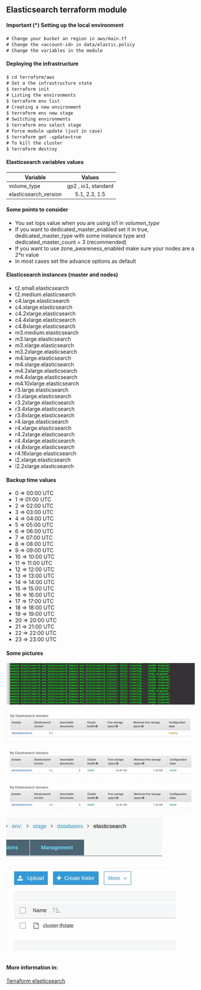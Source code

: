 ## Elasticsearch terraform module

#### Important (*) Setting up the local environment

```
# Change your bucket an region in aws/main.tf
# Change the <account-id> in data/elastic.policy
# Change the variables in the module
```

#### Deploying the infrastructure

```
$ cd terraform/aws
# Set a the infrastructure state
$ terraform init
# Listing the environments
$ terraform env list
# Creating a new environment
$ terraform env new stage
# Switching environments
$ terraform env select stage
# Force module update (just in case)
$ terraform get -update=true
# To kill the cluster
$ terraform destroy
```

#### Elasticsearch variables values

| Variable         | Values                        |
| ---------------- |:-----------------------------:|
| volume_type      | gp2 , io1, standard|
| elasticsearch_version | 5.1, 2.3, 1.5|

#### Some points to consider

* You set iops value when you are using io1 in *volumen_type*
* If you want to dedicated_master_enabled set it in true, dedicated_master_type with some instance type and dedicated_master_count = 3 (recommended)
* If you want to use zone_awareness_enabled make sure your nodes are a 2*n value
* In most cases set the advance options as default

#### Elasticsearch instances (master and nodes)

* t2.small.elasticsearch
* t2.medium.elasticsearch
* c4.large.elasticsearch
* c4.xlarge.elasticsearch
* c4.2xlarge.elasticsearch
* c4.4xlarge.elasticsearch
* c4.8xlarge.elasticsearch
* m3.medium.elasticsearch
* m3.large.elasticsearch
* m3.xlarge.elasticsearch
* m3.2xlarge.elasticsearch
* m4.large.elasticsearch
* m4.xlarge.elasticsearch
* m4.2xlarge.elasticsearch
* m4.4xlarge.elasticsearch
* m4.10xlarge.elasticsearch
* r3.large.elasticsearch
* r3.xlarge.elasticsearch
* r3.2xlarge.elasticsearch
* r3.4xlarge.elasticsearch
* r3.8xlarge.elasticsearch
* r4.large.elasticsearch
* r4.xlarge.elasticsearch
* r4.2xlarge.elasticsearch
* r4.4xlarge.elasticsearch
* r4.8xlarge.elasticsearch
* r4.16xlarge.elasticsearch
* i2.xlarge.elasticsearch
* i2.2xlarge.elasticsearch

#### Backup time values

* 0  => 00:00 UTC
* 1  => 01:00 UTC
* 2  => 02:00 UTC
* 3  => 03:00 UTC
* 4  => 04:00 UTC
* 5  => 05:00 UTC
* 6  => 06:00 UTC
* 7  => 07:00 UTC
* 8  => 08:00 UTC
* 9  => 09:00 UTC
* 10 => 10:00 UTC
* 11 => 11:00 UTC
* 12 => 12:00 UTC
* 13 => 13:00 UTC
* 14 => 14:00 UTC
* 15 => 15:00 UTC
* 16 => 16:00 UTC
* 17 => 17:00 UTC
* 18 => 18:00 UTC
* 19 => 19:00 UTC
* 20 => 20:00 UTC
* 21 => 21:00 UTC
* 22 => 22:00 UTC
* 23 => 23:00 UTC

#### Some pictures

![terraform-running](pictures/terraform-running.jpeg?raw=true "terraform apply")

![creating-cluster](pictures/creating-cluster.jpeg?raw=true "on aws web console")

![cluster-done](pictures/cluster-done.jpeg?raw=true "cluster done")

![cluster-done](pictures/cluster-done.jpeg?raw=true "cluster done")

![terraform-state](pictures/terraform-state.jpeg?raw=true "terraform state s3")

![terraform-tfstate](pictures/terraform-tfstate.jpeg?raw=true "terraform state s3 object")

#### More information in:

[Terraform elasticsearch](https://www.terraform.io/docs/providers/aws/r/elasticsearch_domain.html)
